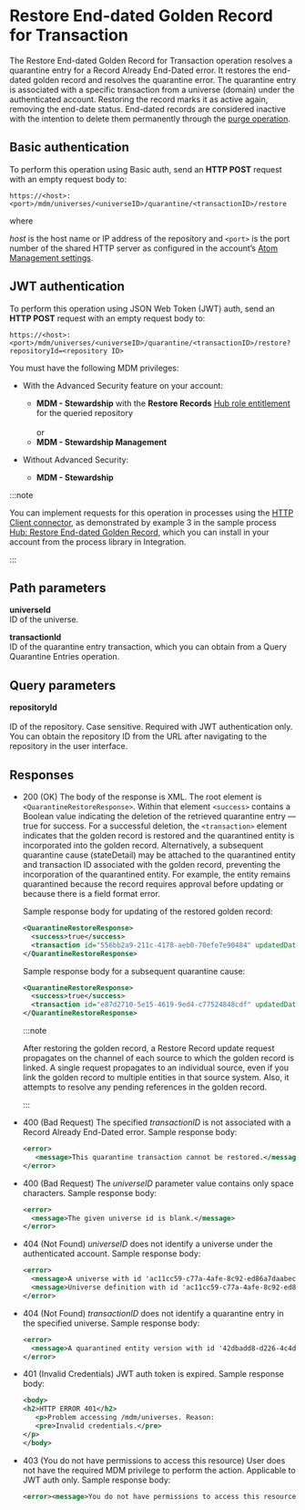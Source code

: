 # Restore End-dated Golden Record for Transaction 

<head>
  <meta name="guidename" content="DataHub"/>
  <meta name="context" content="GUID-a0555bc1-7dd0-4590-83a4-0339f7306c89"/>
</head>

The Restore End-dated Golden Record for Transaction operation resolves a quarantine entry for a Record Already End-Dated error. It restores the end-dated golden record and resolves the quarantine error. The quarantine entry is associated with a specific transaction from a universe \(domain\) under the authenticated account. Restoring the record marks it as active again, removing the end-date status. End-dated records are considered inactive with the intention to delete them permanently through the [purge operation](/docs/Atomsphere/Master%20Data%20Hub/REST%20APIs/hub-Purge_Multiple_Golden_Records_cfca7eea-9530-4b1e-8b51-d59418451491.md).

## Basic authentication 

To perform this operation using Basic auth, send an **HTTP POST** request with an empty request body to:

`https://<host>:<port>/mdm/universes/<universeID>/quarantine/<transactionID>/restore`

where

*host* is the host name or IP address of the repository and `<port>` is the port number of the shared HTTP server as configured in the account’s [Atom Management settings](/docs/Atomsphere/Integration/Integration%20management/c-atm-Atom_Management_b38a3a90-d7f6-4df0-8c00-e75a178dfdfa.md).

## JWT authentication 

To perform this operation using JSON Web Token (JWT) auth, send an **HTTP POST** request with an empty request body to:

`https://<host>:<port>/mdm/universes/<universeID>/quarantine/<transactionID>/restore?repositoryId=<repository ID>`

You must have the following MDM privileges:

- With the Advanced Security feature on your account:
  - **MDM - Stewardship** with the **Restore Records** [Hub role entitlement](/docs/Atomsphere/Master%20Data%20Hub/Getting%20started/t-hub-Creating_Hub_Role_Entitlements_06d21275-b0c6-4854-abef-5782326aa85b.md) for the queried repository <br></br>or
  - **MDM - Stewardship Management**

- Without Advanced Security: 
   - **MDM - Stewardship** 

:::note

You can implement requests for this operation in processes using the [HTTP Client connector](/docs/Atomsphere/Integration/Connectors/r-atm-HTTP_Client_connector_d64af80e-febe-4cd2-89ad-e3d0fc53c502.md), as demonstrated by example 3 in the sample process [Hub: Restore End-dated Golden Record](/docs/Atomsphere/Master%20Data%20Hub/REST%20APIs/hub-Restore_End-dated_Golden_Record_for_Transaction_a0555bc1-7dd0-4590-83a4-0339f7306c89.md), which you can install in your account from the process library in Integration.

:::

## Path parameters 

**universeId**  
ID of the universe.

**transactionId**  
ID of the quarantine entry transaction, which you can obtain from a Query Quarantine Entries operation.

## Query parameters

**repositoryId** <br></br>
ID of the repository. Case sensitive. Required with JWT authentication only. You can obtain the repository ID from the URL after navigating to the repository in the user interface.


## Responses 

-   200 \(OK\) The body of the response is XML. The root element is `<QuarantineRestoreResponse>`. Within that element `<success>` contains a Boolean value indicating the deletion of the retrieved quarantine entry — true for success. For a successful deletion, the `<transaction>` element indicates that the golden record is restored and the quarantined entity is incorporated into the golden record. Alternatively, a subsequent quarantine cause \(stateDetail\) may be attached to the quarantined entity and transaction ID associated with the golden record, preventing the incorporation of the quarantined entity. For example, the entity remains quarantined because the record requires approval before updating or because there is a field format error.

    Sample response body for updating of the restored golden record:

    ```xml
    <QuarantineRestoreResponse>
      <success>true</success>
      <transaction id="556bb2a9-211c-4178-aeb0-70efe7e90484" updatedDate="2019-05-11T17:34:11.258Z" state="COMPLETED" stateDetail="UPDATED"/>
    </QuarantineRestoreResponse>
    ```

    Sample response body for a subsequent quarantine cause:

    ```xml
    <QuarantineRestoreResponse>
      <success>true</success>
      <transaction id="e87d2710-5e15-4619-9ed4-c77524848cdf" updatedDate="2019-05-11T17:31:48.615Z" state="QUARANTINED" stateDetail="FIELD_FORMAT_ERROR"/>
    </QuarantineRestoreResponse>
    ```
    :::note

    After restoring the golden record, a Restore Record update request propagates on the channel of each source to which the golden record is linked. A single request propagates to an individual source, even if you link the golden record to multiple entities in that source system. Also, it attempts to resolve any pending references in the golden record.

    :::

-   400 \(Bad Request\) The specified *transactionID* is not associated with a Record Already End-Dated error. Sample response body:

    ```xml
    <error>
       <message>This quarantine transaction cannot be restored.</message>
    </error>
    
    ```

- 400 (Bad Request) The *universeID* parameter value contains only space characters. Sample response body:

    ```xml
    <error>
      <message>The given universe id is blank.</message>
    </error> 
    ```

- 404 (Not Found) *universeID* does not identify a universe under the authenticated account. Sample response body:

    ```xml
    <error>
      <message>A universe with id 'ac11cc59-c77a-4afe-8c92-ed86a7daabec' does not exist.</message>
      <message>Universe definition with id 'ac11cc59-c77a-4afe-8c92-ed86a7daabec' could not be loaded from plugin component directory 'plugins/mdm/bundles/ac11cc59-c77a-4afe-8c92-ed86a7daabec'.</message>
    </error> 
    ```

- 404 (Not Found) *transactionID* does not identify a quarantine entry in the specified universe. Sample response body:

    ```xml
    <error>
      <message>A quarantined entity version with id '42dbadd8-d226-4c4d-abe3-1dae8636e77a' does not exist.</message>
    </error>
    ```

- 401 (Invalid Credentials) JWT auth token is expired. Sample response body:
   ```xml
   <body>
   <h2>HTTP ERROR 401</h2>
      <p>Problem accessing /mdm/universes. Reason:
      <pre>Invalid credentials.</pre>
   </p>
   </body>
   ```

- 403 (You do not have permissions to access this resource) User does not have the required MDM privilege to perform the action. Applicable to JWT auth only. Sample response body:

   ```xml
   <error><message>You do not have permissions to access this resource.</message></error>
   ```